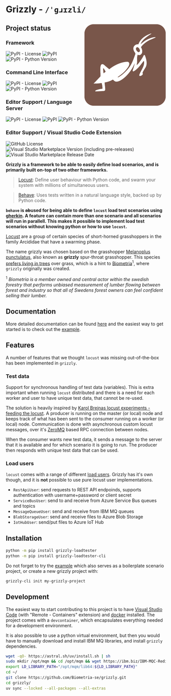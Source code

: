 # Grizzly - `/ˈɡɹɪzli/`

<img align="right" src="https://raw.githubusercontent.com/Biometria-se/grizzly/main/docs/assets/logo/grizzly_grasshopper_brown_256px.png" alt="grizzly logo">
<span>

## Project status

### Framework

![PyPI - License](https://img.shields.io/pypi/l/grizzly-loadtester?style=for-the-badge)
![PyPI](https://img.shields.io/pypi/v/grizzly-loadtester?style=for-the-badge)
![PyPI - Python Version](https://img.shields.io/pypi/pyversions/grizzly-loadtester?style=for-the-badge)

### Command Line Interface

![PyPI - License](https://img.shields.io/pypi/l/grizzly-loadtester-cli?style=for-the-badge)
![PyPI](https://img.shields.io/pypi/v/grizzly-loadtester-cli?style=for-the-badge)
![PyPI - Python Version](https://img.shields.io/pypi/pyversions/grizzly-loadtester-cli?style=for-the-badge)

### Editor Support / Language Server
![PyPI - License](https://img.shields.io/pypi/l/grizzly-loadtester-ls?style=for-the-badge)
![PyPI](https://img.shields.io/pypi/v/grizzly-loadtester-ls?style=for-the-badge)
![PyPI - Python Version](https://img.shields.io/pypi/pyversions/grizzly-loadtester-ls?style=for-the-badge)

### Editor Support / Visual Studio Code Extension
![GitHub License](https://img.shields.io/github/license/Biometria-se/grizzly-lsp?style=for-the-badge)
![Visual Studio Marketplace Version (including pre-releases)](https://img.shields.io/visual-studio-marketplace/v/biometria-se.grizzly-loadtester-vscode?style=for-the-badge)
![Visual Studio Marketplace Release Date](https://img.shields.io/visual-studio-marketplace/release-date/biometria-se.grizzly-loadtester-vscode?style=for-the-badge)
</span>

**Grizzly is a framework to be able to easily define load scenarios, and is primarily built on-top of two other frameworks.**

> [Locust](https://locust.io): Define user behaviour with Python code, and swarm your system with millions of simultaneous users.

> [Behave](https://behave.readthedocs.io/): Uses tests written in a natural language style, backed up by Python code.

**`behave` is <del>ab</del>used for being able to define `locust` load test scenarios using [gherkin](https://cucumber.io/docs/gherkin). A feature can contain more than one scenario and all scenarios will run in parallell. This makes it possible to implement load test scenarios without knowing python or how to use `locust`.**

[Locust](https://en.wikipedia.org/wiki/Locust) are a group of certain species of short-horned grasshoppers in the family Arcididae that have a swarming phase.

The name grizzly was chosen based on the grasshopper [Melanoplus punctulatus](https://en.wikipedia.org/wiki/Melanoplus_punctulatus), also known as __grizzly__ spur-throat grasshopper. This species [prefers living in trees](https://www.sciencedaily.com/releases/2005/07/050718234418.htm) over grass, which is a hint to
[Biometria](https://www.biometria.se/)<sup>1</sup>, where `grizzly` originally was created.

<sup>1</sup> _Biometria is a member owned and central actor within the swedish forestry that performs unbiased measurement of lumber flowing between forest and industry so that all of Swedens forest owners can feel confident selling their lumber._

## Documentation

More detailed documentation can be found [here](https://biometria-se.github.io/grizzly) and the easiest way to get started is to check out the [example](https://biometria-se.github.io/grizzly/example/).


## Features

A number of features that we thought `locust` was missing out-of-the-box has been implemented in `grizzly`.

### Test data

Support for synchronous handling of test data (variables). This is extra important when running `locust` distributed and there is a need for each worker and user to have unique test data, that cannot be re-used.

The solution is heavily inspired by [Karol Brejnas locust experiments - feeding the locust](https://medium.com/locust-io-experiments/locust-experiments-feeding-the-locusts-cf09e0f65897). A producer is running on the master (or local) node and keeps track of what has been sent to the consumer running on a worker (or local) node.
Communication is done with asynchronous custom locust messages, over it's [ZeroMQ](https://zeromq.org/) based RPC connection between nodes.

When the consumer wants new test data, it sends a message to the server that it is available and for which scenario it is going to run. The producer then responds with unique test data that can be used.

### Load users

`locust` comes with a range of different [load users](https://docs.locust.io/en/stable/api.html). Grizzly has it's own though, and it is **not** possible to use pure locust user implementations.

* `RestApiUser`: send requests to REST API endpoinds, supports authentication with username+password or client secret
* `ServiceBusUser`: send to and receive from Azure Service Bus queues and topics
* `MessageQueueUser`: send and receive from IBM MQ queues
* `BlobStorageUser`: send and receive files to Azure Blob Storage
* `IotHubUser`: send/put files to Azure IoT Hub

## Installation

```bash
python -m pip install grizzly-loadtester
python -m pip install grizzly-loadtester-cli
```

Do not forget to try the [example](https://biometria-se.github.io/grizzly/example/) which also serves as a boilerplate scenario project, or create a new grizzly project with:

```bash
grizzly-cli init my-grizzly-project
```

## Development

The easiest way to start contributing to this project is to have [Visual Studio Code](https://code.visualstudio.com/) (with "Remote - Containers" extension) and [docker](https://www.docker.com/) installed. The project comes with a `devcontainer`, which encapsulates everything needed for a development environment.

It is also possible to use a python virtual environment, but then you would have to manually download and install IBM MQ libraries, and install `grizzly` dependencies.

```bash
wget -qO- https://astral.sh/uv/install.sh | sh
sudo mkdir /opt/mqm && cd /opt/mqm && wget https://ibm.biz/IBM-MQC-Redist-LinuxX64targz -O - | tar xzf -
export LD_LIBRARY_PATH="/opt/mqm/lib64:${LD_LIBRARY_PATH}"
cd ~/
git clone https://github.com/Biometria-se/grizzly.git
cd grizzly/
uv sync --locked --all-packages --all-extras
```

